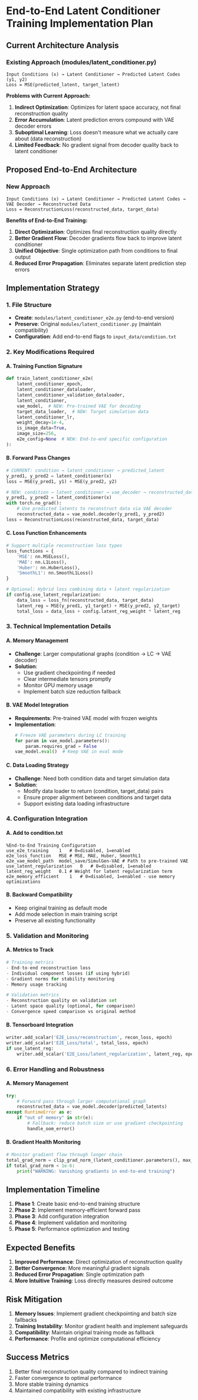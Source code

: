 # End-to-End Latent Conditioner Training Implementation Plan

## Current Architecture Analysis

### Existing Approach (modules/latent_conditioner.py)
```
Input Conditions (x) → Latent Conditioner → Predicted Latent Codes (y1, y2)
Loss = MSE(predicted_latent, target_latent)
```

**Problems with Current Approach:**
1. **Indirect Optimization**: Optimizes for latent space accuracy, not final reconstruction quality
2. **Error Accumulation**: Latent prediction errors compound with VAE decoder errors  
3. **Suboptimal Learning**: Loss doesn't measure what we actually care about (data reconstruction)
4. **Limited Feedback**: No gradient signal from decoder quality back to latent conditioner

## Proposed End-to-End Architecture

### New Approach
```
Input Conditions (x) → Latent Conditioner → Predicted Latent Codes → VAE Decoder → Reconstructed Data
Loss = ReconstructionLoss(reconstructed_data, target_data)
```

**Benefits of End-to-End Training:**
1. **Direct Optimization**: Optimizes final reconstruction quality directly
2. **Better Gradient Flow**: Decoder gradients flow back to improve latent conditioner
3. **Unified Objective**: Single optimization path from conditions to final output
4. **Reduced Error Propagation**: Eliminates separate latent prediction step errors

## Implementation Strategy

### 1. File Structure
- **Create**: `modules/latent_conditioner_e2e.py` (end-to-end version)
- **Preserve**: Original `modules/latent_conditioner.py` (maintain compatibility)
- **Configuration**: Add end-to-end flags to `input_data/condition.txt`

### 2. Key Modifications Required

#### A. Training Function Signature
```python
def train_latent_conditioner_e2e(
    latent_conditioner_epoch, 
    latent_conditioner_dataloader, 
    latent_conditioner_validation_dataloader, 
    latent_conditioner, 
    vae_model,  # NEW: Pre-trained VAE for decoding
    target_data_loader,  # NEW: Target simulation data
    latent_conditioner_lr, 
    weight_decay=1e-4, 
    is_image_data=True, 
    image_size=256,
    e2e_config=None  # NEW: End-to-end specific configuration
):
```

#### B. Forward Pass Changes
```python
# CURRENT: condition → latent_conditioner → predicted_latent
y_pred1, y_pred2 = latent_conditioner(x)
loss = MSE(y_pred1, y1) + MSE(y_pred2, y2)

# NEW: condition → latent_conditioner → vae_decoder → reconstructed_data  
y_pred1, y_pred2 = latent_conditioner(x)
with torch.no_grad():
    # Use predicted latents to reconstruct data via VAE decoder
    reconstructed_data = vae_model.decoder(y_pred1, y_pred2)
loss = ReconstructionLoss(reconstructed_data, target_data)
```

#### C. Loss Function Enhancements
```python
# Support multiple reconstruction loss types
loss_functions = {
    'MSE': nn.MSELoss(),
    'MAE': nn.L1Loss(), 
    'Huber': nn.HuberLoss(),
    'SmoothL1': nn.SmoothL1Loss()
}

# Optional: Hybrid loss combining data + latent regularization
if config.use_latent_regularization:
    data_loss = loss_fn(reconstructed_data, target_data)
    latent_reg = MSE(y_pred1, y1_target) + MSE(y_pred2, y2_target)
    total_loss = data_loss + config.latent_reg_weight * latent_reg
```

### 3. Technical Implementation Details

#### A. Memory Management
- **Challenge**: Larger computational graphs (condition → LC → VAE decoder)
- **Solution**: 
  - Use gradient checkpointing if needed
  - Clear intermediate tensors promptly
  - Monitor GPU memory usage
  - Implement batch size reduction fallback

#### B. VAE Model Integration
- **Requirements**: Pre-trained VAE model with frozen weights
- **Implementation**:
  ```python
  # Freeze VAE parameters during LC training
  for param in vae_model.parameters():
      param.requires_grad = False
  vae_model.eval()  # Keep VAE in eval mode
  ```

#### C. Data Loading Strategy
- **Challenge**: Need both condition data and target simulation data
- **Solution**: 
  - Modify data loader to return (condition, target_data) pairs
  - Ensure proper alignment between conditions and target data
  - Support existing data loading infrastructure

### 4. Configuration Integration

#### A. Add to condition.txt
```
%End-to-End Training Configuration
use_e2e_training	1	# 0=disabled, 1=enabled
e2e_loss_function	MSE	# MSE, MAE, Huber, SmoothL1
e2e_vae_model_path	model_save/SimulGen-VAE	# Path to pre-trained VAE
use_latent_regularization	0	# 0=disabled, 1=enabled
latent_reg_weight	0.1	# Weight for latent regularization term
e2e_memory_efficient	1	# 0=disabled, 1=enabled - use memory optimizations
```

#### B. Backward Compatibility
- Keep original training as default mode
- Add mode selection in main training script
- Preserve all existing functionality

### 5. Validation and Monitoring

#### A. Metrics to Track
```python
# Training metrics
- End-to-end reconstruction loss
- Individual component losses (if using hybrid)
- Gradient norms for stability monitoring
- Memory usage tracking

# Validation metrics  
- Reconstruction quality on validation set
- Latent space quality (optional, for comparison)
- Convergence speed comparison vs original method
```

#### B. Tensorboard Integration
```python
writer.add_scalar('E2E_Loss/reconstruction', recon_loss, epoch)
writer.add_scalar('E2E_Loss/total', total_loss, epoch)
if use_latent_reg:
    writer.add_scalar('E2E_Loss/latent_regularization', latent_reg, epoch)
```

### 6. Error Handling and Robustness

#### A. Memory Management
```python
try:
    # Forward pass through larger computational graph
    reconstructed_data = vae_model.decoder(predicted_latents)
except RuntimeError as e:
    if "out of memory" in str(e):
        # Fallback: reduce batch size or use gradient checkpointing
        handle_oom_error()
```

#### B. Gradient Health Monitoring
```python
# Monitor gradient flow through longer chain
total_grad_norm = clip_grad_norm_(latent_conditioner.parameters(), max_norm=10.0)
if total_grad_norm < 1e-6:
    print("WARNING: Vanishing gradients in end-to-end training")
```

## Implementation Timeline

1. **Phase 1**: Create basic end-to-end training structure
2. **Phase 2**: Implement memory-efficient forward pass
3. **Phase 3**: Add configuration integration
4. **Phase 4**: Implement validation and monitoring
5. **Phase 5**: Performance optimization and testing

## Expected Benefits

1. **Improved Performance**: Direct optimization of reconstruction quality
2. **Better Convergence**: More meaningful gradient signals
3. **Reduced Error Propagation**: Single optimization path
4. **More Intuitive Training**: Loss directly measures desired outcome

## Risk Mitigation

1. **Memory Issues**: Implement gradient checkpointing and batch size fallbacks
2. **Training Instability**: Monitor gradient health and implement safeguards
3. **Compatibility**: Maintain original training mode as fallback
4. **Performance**: Profile and optimize computational efficiency

## Success Metrics

1. Better final reconstruction quality compared to indirect training
2. Faster convergence to optimal performance
3. More stable training dynamics
4. Maintained compatibility with existing infrastructure